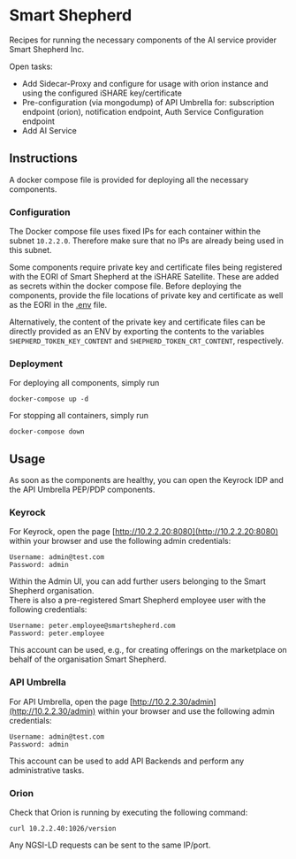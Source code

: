 # Smart Shepherd

Recipes for running the necessary components of the AI service provider Smart Shepherd Inc.

Open tasks:
* Add Sidecar-Proxy and configure for usage with orion instance and using the configured iSHARE key/certificate
* Pre-configuration (via mongodump) of API Umbrella for: subscription endpoint (orion), notification endpoint, 
  Auth Service Configuration endpoint
* Add AI Service


## Instructions

A docker compose file is provided for deploying all the necessary components. 



### Configuration

The Docker compose file uses fixed IPs for each container within the subnet `10.2.2.0`. Therefore make sure 
that no IPs are already being used in this subnet.

Some components require private key and certificate files being registered with the EORI of Smart Shepherd at the 
iSHARE Satellite. These are added as secrets within the docker compose file. 
Before deploying the components, provide the file locations of private key and certificate as well as the EORI in 
the [.env](./.env) file.

Alternatively, the content of the private key and certificate files can be directly provided as an ENV by 
exporting the contents to the variables `SHEPHERD_TOKEN_KEY_CONTENT` and `SHEPHERD_TOKEN_CRT_CONTENT`, respectively.


### Deployment

For deploying all components, simply run
```shell
docker-compose up -d
```

For stopping all containers, simply run
```shell
docker-compose down
```



## Usage

As soon as the components are healthy, you can open the Keyrock IDP and the API Umbrella PEP/PDP components.


### Keyrock

For Keyrock, open the page [http://10.2.2.20:8080](http://10.2.2.20:8080) 
within your browser and use the following admin credentials: 
```
Username: admin@test.com
Password: admin
```
Within the Admin UI, you can add further users belonging to the Smart Shepherd organisation.  
There is also a pre-registered Smart Shepherd employee user with the following credentials:
```
Username: peter.employee@smartshepherd.com
Password: peter.employee
```
This account can be used, e.g., for creating offerings on the marketplace on behalf of the 
organisation Smart Shepherd.


### API Umbrella

For API Umbrella, open the page [http://10.2.2.30/admin](http://10.2.2.30/admin) 
within your browser and use the following admin credentials: 
```
Username: admin@test.com
Password: admin
```
This account can be used to add API Backends and perform any administrative tasks.


### Orion

Check that Orion is running by executing the following command:
```shell
curl 10.2.2.40:1026/version
```
Any NGSI-LD requests can be sent to the same IP/port.
